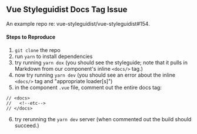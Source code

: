 ## Vue Styleguidist Docs Tag Issue

An example repo re: vue-styleguidist/vue-styleguidist#154.

#### Steps to Reproduce

1. `git clone` the repo
2. run `yarn` to install dependencies
3. try running `yarn dox` (you should see the styleguide; note that it pulls in Markdown from our component's inline `<docs/>` tag.)
4. now try running `yarn dev` (you should see an error about the inline `<docs/>` tag and "appropriate loader[s]")
5. in the component `.vue` file, comment out the entire docs tag:
  ```
  // <docs>
  //   <!--etc-->
  // </docs>
  ```
6. try rerunning the `yarn dev` server (when commented out the build should succeed.)